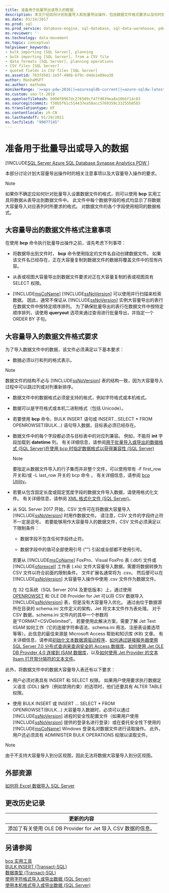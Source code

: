 ```yaml
---
title: 准备用于批量导出或导入的数据
description: 本文介绍如何计划批量导入和批量导出操作，包括数据文件格式要求以及何时使用 bcp 实用工具。
ms.date: 03/14/2017
ms.prod: sql
ms.prod_service: database-engine, sql-database, sql-data-warehouse, pdw
ms.reviewer: ''
ms.technology: data-movement
ms.topic: conceptual
helpviewer_keywords:
- bulk importing [SQL Server], planning
- bulk importing [SQL Server], from a CSV file
- data formats [SQL Server], planning operations
- CSV files [SQL Server]
- quoted fields in CSV files [SQL Server]
ms.assetid: 783fd581-2e5f-496b-b79c-d4de1e09ea30
author: MashaMSFT
ms.author: mathoma
monikerRange: '>=aps-pdw-2016||=azuresqldb-current||=azure-sqldw-latest||>=sql-server-2016||>=sql-server-linux-2017||=azuresqldb-mi-current'
ms.custom: seo-lt-2019
ms.openlocfilehash: b900f0967dc276509cf47fd039ea8a10bbf14c83
ms.sourcegitcommit: f30b5f61c514437ea58acc5769359c33255b85b5
ms.translationtype: HT
ms.contentlocale: zh-CN
ms.lasthandoff: 01/29/2021
ms.locfileid: "99077145"
---
```

# <a name="prepare-data-for-bulk-export-or-import"></a>准备用于批量导出或导入的数据
[!INCLUDE[SQL Server Azure SQL Database Synapse Analytics PDW ](../../includes/applies-to-version/sql-asdb-asdbmi-asa-pdw.md)]

  本部分讨论计划大容量导出操作时的相关注意事项以及大容量导入操作的要求。  
  
> [!NOTE]  
>  如果你不确定应如何针对批量导入设置数据文件的格式，则可以使用 **bcp** 实用工具将数据从表导出到数据文件中。 此文件中每个数据字段的格式均显示了将数据大容量导入对应表列时所要求的格式。 对数据文件的各个字段使用相同的数据格式。  
  
## <a name="data-file-format-considerations-for-bulk-export"></a>大容量导出的数据文件格式注意事项  
 在使用 **bcp** 命令执行批量导出操作之前，请先考虑下列事项：  
  
-   将数据导出到文件时， **bcp** 命令使用指定的文件名自动创建数据文件。 如果该文件名已经存在，正在大容量复制到数据文件的数据将覆盖文件中的现有内容。  
  
-   从表或视图大容量导出到数据文件要求对正在大容量复制的表或视图具有 SELECT 权限。  
  
-   [!INCLUDE[msCoName](../../includes/msconame-md.md)] [!INCLUDE[ssNoVersion](../../includes/ssnoversion-md.md)] 可以使用并行扫描来检索数据。 因此，通常不保证从 [!INCLUDE[ssNoVersion](../../includes/ssnoversion-md.md)] 实例大容量导出的表行在数据文件中按特定顺序排列。 为了确保批量导出的表行在数据文件中按特定顺序排列，请使用 **queryout** 选项来通过查询进行批量导出，并指定一个 ORDER BY 子句。  
  
## <a name="data-file-format-requirements-for-bulk-import"></a>大容量导入的数据文件格式要求  
 为了导入数据文件中的数据，该文件必须满足以下基本要求：  
  
-   数据必须以行和列的格式表示。  
  
> [!NOTE]  
>  数据文件的结构不必与 [!INCLUDE[ssNoVersion](../../includes/ssnoversion-md.md)] 表的结构一致，因为大容量导入过程中可以跳过列或对列重新排序。  
  
-   数据文件中的数据格式必须是支持的格式，例如字符格式或本机格式。  
  
-   数据可以是字符格式或本机二进制格式（包括 Unicode）。  
  
-   若要使用 **bcp** 命令、BULK INSERT 语句或 INSERT...SELECT * FROM OPENROWSET(BULK...) 语句导入数据，目标表必须已经存在。  
  
-   数据文件中的每个字段都必须与目标表中的对应列兼容。 例如，不能将 **int** 字段加载到 **datetime** 列。 有关详细信息，请参阅[用于批量导入或导出的数据格式 (SQL Server)](../../relational-databases/import-export/data-formats-for-bulk-import-or-bulk-export-sql-server.md)[在使用 bcp 时指定数据格式以获得兼容性 (SQL Server)](../../relational-databases/import-export/specify-data-formats-for-compatibility-when-using-bcp-sql-server.md)  
  
    > [!NOTE]  
    >  要指定从数据文件导入的行子集而并非整个文件，可以使用带有 -F first_row 开关和/或 -L last_row 开关的 bcp 命令 。 有关详细信息，请参阅 [bcp Utility](../../tools/bcp-utility.md)。  
  
-   若要从包含固定长度或固定宽度字段的数据文件导入数据，请使用格式化文件。 有关详细信息，请参阅 [XML 格式化文件 (SQL Server)](../../relational-databases/import-export/xml-format-files-sql-server.md)。  
  
-  从 SQL Server 2017 开始，CSV 文件可在将数据大容量导入 [!INCLUDE[ssNoVersion](../../includes/ssnoversion-md.md)] 时用作数据文件。 请注意，CSV 文件的字段终止符不一定是逗号。 若要能够用作大容量导入的数据文件，CSV 文件必须满足以下限制条件：  
  
    -   数据字段不包含任何字段终止符。  
  
    -   数据字段中的值可全部使用引号 ("") 引起或全部都不使用引号。  
  
     若要从 [!INCLUDE[msCoName](../../includes/msconame-md.md)] FoxPro、Visual FoxPro 表 (.dbf) 文件或 [!INCLUDE[ofprexcel](../../includes/ofprexcel-md.md)] 工作表 (.xls) 文件大容量导入数据，需要将数据转换为 CSV 文件以符合前面的限制条件。 文件扩展名通常将为 .csv。 然后便可以在 [!INCLUDE[ssNoVersion](../../includes/ssnoversion-md.md)] 大容量导入操作中使用 .csv 文件作为数据文件。  
  
     在 32 位系统（SQL Server 2014 及更低版本）上，通过使用 [OPENROWSET](../../t-sql/functions/openrowset-transact-sql.md) 和 OLE DB Provider for Jet 可以将 CSV 数据导入 [!INCLUDE[ssNoVersion](../../includes/ssnoversion-md.md)] 表，但是没有大容量导入优化。 通过由位于数据源所在目录的 schema.ini 文件定义的架构，Jet 将文本文件作为表处理。  对于 CSV 数据，schema.ini 文件内的其中一个参数将是“FORMAT=CSVDelimited”。 若要使用此解决方案，需要了解 Jet Text IISAM 如何工作（它的连接字符串语法、schema.ini 用法、注册表设置选项等等）。此信息的最佳来源是 Microsoft Access 帮助和知识库 (KB) 文章。 有关详细信息，请参阅[初始化文本数据源驱动程序](/office/client-developer/access/desktop-database-reference/initializing-the-text-data-source-driver)、[如何通过链接服务器使用 SQL Server 7.0 分布式查询来查询安全的 Access 数据库](https://www.betaarchive.com/wiki/index.php?title=Microsoft_KB_Archive/246255)、[如何使用 Jet OLE DB Provider 4.0 连接到 ISAM 数据库](https://www.betaarchive.com/wiki/index.php?title=Microsoft_KB_Archive/326548)，以及[如何使用 Jet Provider 的文本 IIsam 打开带分隔符的文本文件](https://www.betaarchive.com/wiki/index.php?title=Microsoft_KB_Archive/262537)。  
  
 此外，将数据文件中的数据大容量导入表还有以下要求：  
  
-   用户必须对表具有 INSERT 和 SELECT 权限。 如果用户使用要求执行数据定义语言 (DDL) 操作（例如禁用约束）的选项时，他们还要具有 ALTER TABLE 权限。  
  
-   使用 BULK INSERT 或 INSERT ... SELECT * FROM OPENROWSET(BULK...) 大容量导入数据时，必须可以通过 [!INCLUDE[ssNoVersion](../../includes/ssnoversion-md.md)] 进程的安全性配置文件（如果用户使用 [!INCLUDE[ssNoVersion](../../includes/ssnoversion-md.md)] 提供的登录名进行登录）或在委托安全性下使用的 [!INCLUDE[msCoName](../../includes/msconame-md.md)] Windows 登录名对数据文件进行读取操作。 此外，用户还必须具有 ADMINISTER BULK OPERATIONS 权限以读取文件。  
  
> [!NOTE]  
>  由于不支持大容量导入到分区视图，因此无法将数据大容量导入到分区视图。  
  
## <a name="external-resources"></a>外部资源  
 [如何将 Excel 数据导入 SQL Server](https://support.microsoft.com/kb/321686)  
  
## <a name="change-history"></a>更改历史记录  
  
|更新的内容|  
|---------------------|  
|添加了有关使用 OLE DB Provider for Jet 导入 CSV 数据的信息。|  
  
## <a name="see-also"></a>另请参阅  
 [bcp 实用工具](../../tools/bcp-utility.md)   
 [BULK INSERT (Transact-SQL)](../../t-sql/statements/bulk-insert-transact-sql.md)   
 [数据类型 (Transact-SQL)](../../t-sql/data-types/data-types-transact-sql.md)   
 [使用字符格式导入或导出数据 (SQL Server)](../../relational-databases/import-export/use-character-format-to-import-or-export-data-sql-server.md)   
 [使用本机格式导入或导出数据 (SQL Server)](../../relational-databases/import-export/use-native-format-to-import-or-export-data-sql-server.md)  
  
